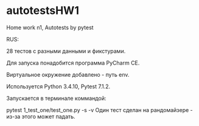 # autotestsHW1
Home work n1, Autotests by pytest


RUS:

28 тестов с разными данными и фикстурами.

Для запуска понадобится программа PyCharm CE. 

Виртуальное окружение добавлено - путь env.

Используется Python 3.4.10, Pytest 7.1.2.


Запускается в терминале коммандой: 

pytest 1_test_one/test_one.py -s -v
Один тест сделан на рандомайзере - из-за этого может падать.


